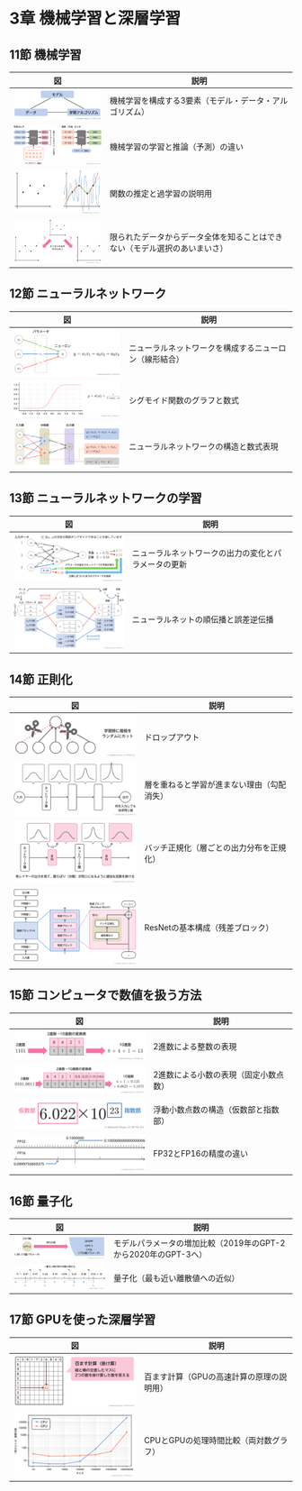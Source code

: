 # 3章 機械学習と深層学習

## 11節 機械学習

|図|説明|
|----|----|
|[![機械学習を構成する3要素（モデル・データ・アルゴリズム）](thumbs/chatgpt-book-ch3-11-1-ml-triangle-structure.png)](chatgpt-book-ch3-11-1-ml-triangle-structure.png)|機械学習を構成する3要素（モデル・データ・アルゴリズム）|
|[![機械学習の学習と推論（予測）の違い  ](thumbs/chatgpt-book-ch3-11-2-training-vs-inference.png)](chatgpt-book-ch3-11-2-training-vs-inference.png)|機械学習の学習と推論（予測）の違い  |
|[![関数の推定と過学習の説明用](thumbs/chatgpt-book-ch3-11-3-fitting-examples.png)](chatgpt-book-ch3-11-3-fitting-examples.png)|関数の推定と過学習の説明用|
|[![限られたデータからデータ全体を知ることはできない（モデル選択のあいまいさ）](thumbs/chatgpt-book-ch3-11-4-model-uncertainty.png)](chatgpt-book-ch3-11-4-model-uncertainty.png)|限られたデータからデータ全体を知ることはできない（モデル選択のあいまいさ）|

## 12節 ニューラルネットワーク

|図|説明|
|----|----|
|[![ニューラルネットワークを構成するニューロン（線形結合）](thumbs/chatgpt-book-ch3-12-1-neuron-linear-combination.png)](chatgpt-book-ch3-12-1-neuron-linear-combination.png)|ニューラルネットワークを構成するニューロン（線形結合）|
|[![シグモイド関数のグラフと数式](thumbs/chatgpt-book-ch3-12-2-sigmoid-function-graph.png)](chatgpt-book-ch3-12-2-sigmoid-function-graph.png)|シグモイド関数のグラフと数式|
|[![ニューラルネットワークの構造と数式表現](thumbs/chatgpt-book-ch3-12-3-neural-network-structure.png)](chatgpt-book-ch3-12-3-neural-network-structure.png)|ニューラルネットワークの構造と数式表現|

## 13節 ニューラルネットワークの学習

|図|説明|
|----|----|
|[![ニューラルネットワークの出力の変化とパラメータの更新](thumbs/chatgpt-book-ch3-13-1-parameter-update-example.png)](chatgpt-book-ch3-13-1-parameter-update-example.png)|ニューラルネットワークの出力の変化とパラメータの更新|
|[![ニューラルネットの順伝播と誤差逆伝播](thumbs/chatgpt-book-ch3-13-2-backpropagation-diagram.png)](chatgpt-book-ch3-13-2-backpropagation-diagram.png)|ニューラルネットの順伝播と誤差逆伝播|

## 14節 正則化

|図|説明|
|----|----|
|[![ドロップアウト](thumbs/chatgpt-book-ch3-14-1-dropout-random-cut.png)](chatgpt-book-ch3-14-1-dropout-random-cut.png)|ドロップアウト|
|[![層を重ねると学習が進まない理由（勾配消失）](thumbs/chatgpt-book-ch3-14-2-vanishing-gradient.png)](chatgpt-book-ch3-14-2-vanishing-gradient.png)|層を重ねると学習が進まない理由（勾配消失）|
|[![バッチ正規化（層ごとの出力分布を正規化）](thumbs/chatgpt-book-ch3-14-3-batch-normalization.png)](chatgpt-book-ch3-14-3-batch-normalization.png)|バッチ正規化（層ごとの出力分布を正規化）|
|[![ResNetの基本構成（残差ブロック）](thumbs/chatgpt-book-ch3-14-4-residual-block-structure.png)](chatgpt-book-ch3-14-4-residual-block-structure.png)|ResNetの基本構成（残差ブロック）|

## 15節 コンピュータで数値を扱う方法

|図|説明|
|----|----|
|[![2進数による整数の表現](thumbs/chatgpt-book-ch3-15-1-binary-to-decimal-int.png)](chatgpt-book-ch3-15-1-binary-to-decimal-int.png)|2進数による整数の表現|
|[![2進数による小数の表現（固定小数点数）](thumbs/chatgpt-book-ch3-15-2-binary-to-decimal-float.png)](chatgpt-book-ch3-15-2-binary-to-decimal-float.png)|2進数による小数の表現（固定小数点数）|
|[![浮動小数点数の構造（仮数部と指数部）  ](thumbs/chatgpt-book-ch3-15-3-mantissa-and-exponent.png)](chatgpt-book-ch3-15-3-mantissa-and-exponent.png)|浮動小数点数の構造（仮数部と指数部）  |
|[![FP32とFP16の精度の違い](thumbs/chatgpt-book-ch3-15-4-fp32-vs-fp16-precision.png)](chatgpt-book-ch3-15-4-fp32-vs-fp16-precision.png)|FP32とFP16の精度の違い|

## 16節 量子化

|図|説明|
|----|----|
|[![モデルパラメータの増加比較（2019年のGPT-2から2020年のGPT-3へ）  ](thumbs/chatgpt-book-ch3-16-1-gpt2-to-gpt3-scaleup.png)](chatgpt-book-ch3-16-1-gpt2-to-gpt3-scaleup.png)|モデルパラメータの増加比較（2019年のGPT-2から2020年のGPT-3へ）  |
|[![量子化（最も近い離散値への近似）](thumbs/chatgpt-book-ch3-16-2-quantization-mechanism.png)](chatgpt-book-ch3-16-2-quantization-mechanism.png)|量子化（最も近い離散値への近似）|

## 17節 GPUを使った深層学習

|図|説明|
|----|----|
|[![百ます計算（GPUの高速計算の原理の説明用）](thumbs/chatgpt-book-ch3-17-1-100-grid-calculation.png)](chatgpt-book-ch3-17-1-100-grid-calculation.png)|百ます計算（GPUの高速計算の原理の説明用）|
|[![CPUとGPUの処理時間比較（両対数グラフ）](thumbs/chatgpt-book-ch3-17-2-cpu-vs-gpu-speed.png)](chatgpt-book-ch3-17-2-cpu-vs-gpu-speed.png)|CPUとGPUの処理時間比較（両対数グラフ）|
